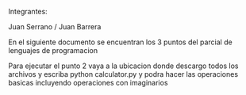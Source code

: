 Integrantes: 

Juan Serrano / Juan Barrera

En el siguiente documento se encuentran los 3 puntos del parcial de lenguajes de programacion


Para ejecutar el punto 2 vaya a la ubicacion donde descargo todos los archivos y escriba python calculator.py y podra hacer las operaciones basicas incluyendo operaciones con imaginarios
